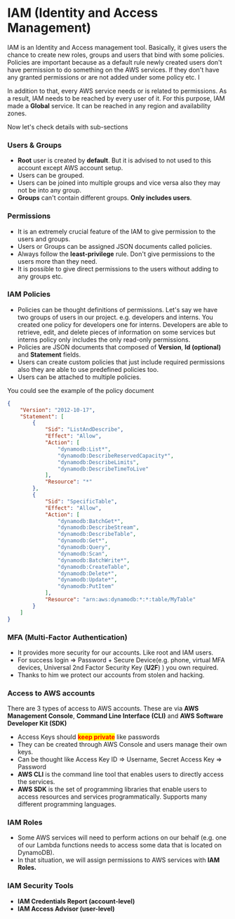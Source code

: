 # IAM (Identity and Access Management)

IAM is an Identity and Access management tool. Basically, it gives users the chance to create new roles, groups and users that bind with some policies. Policies are important because as a default rule newly created users don't have permission to do something on the AWS services. If they don't have any granted permissions or are not added under some policy etc. I

In addition to that, every AWS service needs or is related to permissions. As a result, IAM needs to be reached by every user of it. For this purpose,  IAM made a **Global** service. It can be reached in any region and availability zones.

Now let's check details with sub-sections

### Users & Groups

* **Root** user is created by **default**. But it is advised to not used to this account except AWS account setup.
* Users can be grouped.
* Users can be joined into multiple groups and vice versa also they may not be into any group.
* **Groups** can't contain different groups. **Only includes users**.

### Permissions

* It is an extremely crucial feature of the IAM to give permission to the users and groups.
* Users or Groups can be assigned JSON documents called policies.
* Always follow the **least-privilege** rule. Don't give permissions to the users more than they need.&#x20;
* It is possible to give direct permissions to the users without adding to any groups etc.

### IAM Policies

* Policies can be thought definitions of permissions. Let's say we have two groups of users in our project. e.g. developers and interns. You created one policy for developers one for interns. Developers are able to retrieve, edit, and delete pieces of information on some services but interns policy only includes the only read-only permissions.
* Policies are JSON documents that composed of **Version**, **Id (optional)** and **Statement** fields.&#x20;
* Users can create custom policies that just include required permissions also they are able to use predefined policies too.
* Users can be attached to multiple policies.

You could see the example of the policy document

```json
{
    "Version": "2012-10-17",
    "Statement": [
        {
            "Sid": "ListAndDescribe",
            "Effect": "Allow",
            "Action": [
                "dynamodb:List*",
                "dynamodb:DescribeReservedCapacity*",
                "dynamodb:DescribeLimits",
                "dynamodb:DescribeTimeToLive"
            ],
            "Resource": "*"
        },
        {
            "Sid": "SpecificTable",
            "Effect": "Allow",
            "Action": [
                "dynamodb:BatchGet*",
                "dynamodb:DescribeStream",
                "dynamodb:DescribeTable",
                "dynamodb:Get*",
                "dynamodb:Query",
                "dynamodb:Scan",
                "dynamodb:BatchWrite*",
                "dynamodb:CreateTable",
                "dynamodb:Delete*",
                "dynamodb:Update*",
                "dynamodb:PutItem"
            ],
            "Resource": "arn:aws:dynamodb:*:*:table/MyTable"
        }
    ]
}
```

### MFA (Multi-Factor Authentication)

* It provides more security for our accounts. Like root and IAM users.
* For success login => Password + Secure Device(e.g. phone, virtual MFA devices, Universal 2nd Factor Security Key (**U2F**)  ) you own required.
* Thanks to him we protect our accounts from stolen and hacking.

### Access to AWS accounts

There are 3 types of access to AWS accounts. These are via **AWS Management Console**, **Command Line Interface (CLI)** and **AWS Software Developer Kit (SDK)**

* Access Keys should <mark style="color:red;">**keep private**</mark> like passwords
* They can be created through AWS Console and users manage their own keys.
* Can be thought like Access Key ID => Username, Secret Access Key => Password
* **AWS CLI** is the command line tool that enables users to directly access the services.
* **AWS SDK** is the set of programming libraries that enable users to access resources and services programmatically. Supports many different programming languages.

### IAM Roles

* Some AWS services will need to perform actions on our behalf (e.g. one of our Lambda functions needs to access some data that is located on DynamoDB).
* In that situation, we will assign permissions to AWS services with **IAM Roles.**

### IAM Security Tools

* **IAM Credentials Report **<mark style="color:red;">**(account-level)**</mark>
* **IAM Access Advisor **<mark style="color:red;">**(user-level)**</mark>
